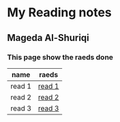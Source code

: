 # My Reading notes
## Mageda Al-Shuriqi
### This page show the raeds done 

name | raeds
-----|-------
read 1| [read 1](https://magedashuriqi.github.io/reading-notes/editors)
read 2 | [read 2](https://magedashuriqi.github.io/reading-notes/growth)
read 3 | [read 3](https://magedashuriqi.github.io/reading-notes/git)
